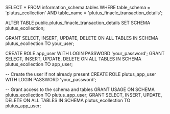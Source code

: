 SELECT * 
FROM information_schema.tables 
WHERE table_schema = 'plutus_ecollection' 
  AND table_name = 'plutus_finacle_transaction_details';




ALTER TABLE public.plutus_finacle_transaction_details
SET SCHEMA plutus_ecollection;



GRANT SELECT, INSERT, UPDATE, DELETE ON ALL TABLES IN SCHEMA plutus_ecollection TO your_user;


CREATE ROLE app_user WITH LOGIN PASSWORD 'your_password';
GRANT SELECT, INSERT, UPDATE, DELETE ON ALL TABLES IN SCHEMA plutus_ecollection TO app_user;




-- Create the user if not already present
CREATE ROLE plutus_app_user WITH LOGIN PASSWORD 'your_password';

-- Grant access to the schema and tables
GRANT USAGE ON SCHEMA plutus_ecollection TO plutus_app_user;
GRANT SELECT, INSERT, UPDATE, DELETE ON ALL TABLES IN SCHEMA plutus_ecollection TO plutus_app_user;

